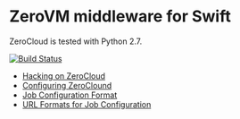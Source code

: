 ZeroVM middleware for Swift
===========================

ZeroCloud is tested with Python 2.7.

[![Build Status](http://ci.zerovm.org/job/zerocloud-nightly/badge/icon)](http://ci.zerovm.org/job/zerocloud-nightly)

* [Hacking on ZeroCloud](/doc/Hacking.md/)
* [Configuring ZeroClound](/doc/Configuration.md/)
* [Job Configuration Format](/doc/Servlets.md/)
* [URL Formats for Job Configuration](/doc/Url.md/)
